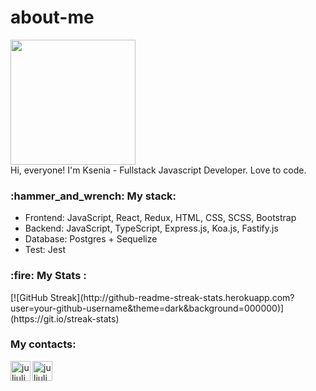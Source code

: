 # about-me
<div id="header">
  <img src="https://media.giphy.com/media/13HgwGsXF0aiGY/giphy.gif" width="200"/>
</div>
Hi, everyone! I'm Ksenia - Fullstack Javascript Developer. Love to code.

<h3>:hammer_and_wrench: My stack:</h3>
<ul>
  <li>Frontend: JavaScript, React, Redux, HTML, CSS, SCSS, Bootstrap</li>
  <li>Backend: JavaScript, TypeScript, Express.js, Koa.js, Fastify.js</li>
  <li>Database: Postgres + Sequelize</li>
  <li>Test: Jest</li>
</ul>

<h3>:fire: My Stats :</h3>
[![GitHub Streak](http://github-readme-streak-stats.herokuapp.com?user=your-github-username&theme=dark&background=000000)](https://git.io/streak-stats)

<h3>My contacts:</h3>
<div dir="auto">
<a href="https://t.me/syshkerik" rel="nofollow"><img align="left" alt="juljuliks | Telegram" width="32px" src="https://camo.githubusercontent.com/802e6513a19383f844ad4138d311c7840c1c3718c586757a214a2f28b740ea7b/68747470733a2f2f696d672e69636f6e73382e636f6d2f666c75656e63792f34382f3030303030302f74656c656772616d2d6170702e706e67" data-canonical-src="https://img.icons8.com/fluency/48/000000/telegram-app.png" style="max-width: 100%;"></a>
<a href="https://wa.me/79160360151" rel="nofollow"><img align="left" alt="juljuliks | WhatsApp" width="32px" src="https://camo.githubusercontent.com/d2948d147ff253ef819a8ce84bb82758d699907bc2fcf7a005ebd591edfb0317/68747470733a2f2f696d672e69636f6e73382e636f6d2f636f6c6f722f34382f3030303030302f77686174736170702e706e67" data-canonical-src="https://img.icons8.com/color/48/000000/whatsapp.png" style="max-width: 100%;"></a>
</div>

